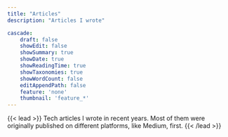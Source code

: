 ```yaml
---
title: "Articles"
description: "Articles I wrote"

cascade:
    draft: false
    showEdit: false
    showSummary: true
    showDate: true
    showReadingTime: true
    showTaxonomies: true
    showWordCount: false
    editAppendPath: false
    feature: 'none'
    thumbnail: 'feature_*'
---
```


{{< lead >}}
Tech articles I wrote in recent years. Most of them were originally published on different platforms, like Medium, first.
{{< /lead >}}
